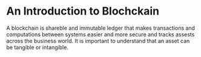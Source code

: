 # An Introduction to Blochckain

A blockchain is shareble and immutable ledger that makes transactions and computations between systems easier and more secure and tracks assests across the business world.
It is important to understand that an asset can be tangible or intangible.
